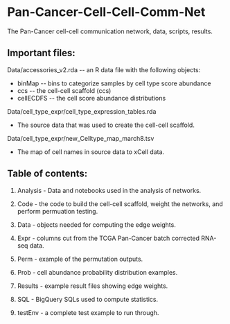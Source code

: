 # Pan-Cancer-Cell-Cell-Comm-Net
The Pan-Cancer cell-cell communication network, data, scripts, results.

## Important files:

Data/accessories_v2.rda  -- an R data file with the following objects:
  - binMap -- bins to categorize samples by cell type score abundance
  - ccs -- the cell-cell scaffold (ccs)
  - cellECDFS -- the cell score abundance distributions

Data/cell_type_expr/cell_type_expression_tables.rda
  - The source data that was used to create the cell-cell scaffold.
  
Data/cell_type_expr/new_Celltype_map_march8.tsv
  - The map of cell names in source data to xCell data.


## Table of contents:

1. Analysis - Data and notebooks used in the analysis of networks.

2. Code - the code to build the cell-cell scaffold, weight the networks, and perform permuation testing.

3. Data - objects needed for computing the edge weights.

4. Expr - columns cut from the TCGA Pan-Cancer batch corrected RNA-seq data.

5. Perm - example of the permutation outputs.

6. Prob - cell abundance probability distribution examples.

7. Results - example result files showing edge weights.

8. SQL - BigQuery SQLs used to compute statistics.

9. testEnv - a complete test example to run through.


